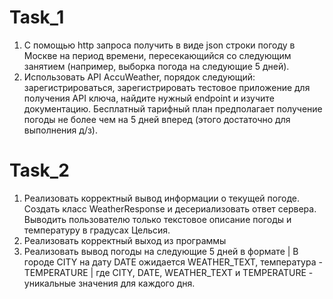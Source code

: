 
# Task_1
1. С помощью http запроса получить в виде json строки погоду в Москве на период времени,
пересекающийся со следующим занятием (например, выборка погода на следующие 5 дней).
2. Использовать API AccuWeather, порядок следующий:
зарегистрироваться, зарегистрировать тестовое приложение для получения API ключа,
найдите нужный endpoint и изучите документацию.
Бесплатный тарифный план предполагает получение погоды не более чем на 5 дней вперед (этого достаточно для выполнения д/з).

# Task_2
1. Реализовать корректный вывод информации о текущей погоде. Создать класс WeatherResponse и десериализовать ответ сервера.
Выводить пользователю только текстовое описание погоды и температуру в градусах Цельсия.
2. Реализовать корректный выход из программы
3. Реализовать вывод погоды на следующие 5 дней в формате
| В городе CITY на дату DATE ожидается WEATHER_TEXT, температура - TEMPERATURE |
где CITY, DATE, WEATHER_TEXT и TEMPERATURE - уникальные значения для каждого дня.
